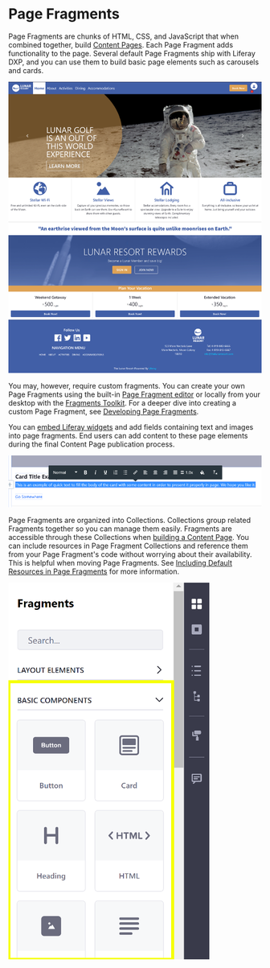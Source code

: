 # Page Fragments

Page Fragments are chunks of HTML, CSS, and JavaScript that when combined together, build [Content Pages](../../creating-pages/content-pages-overview.md). Each Page Fragment adds functionality to the page. Several default Page Fragments ship with Liferay DXP, and you can use them to build basic page elements such as carousels and cards.

![You can quickly build a page with Fragments.](./page-fragments-intro/images/01.png)

You may, however, require custom fragments. You can create your own Page Fragments using the built-in [Page Fragment editor](../../developer-guide/developing-page-fragments/reference/page-fragment-editor-interface-reference.md) or locally from your desktop with the [Fragments Toolkit](../../developer-guide/developing-page-fragments/developing-page-fragments-with-the-fragments-toolkit.md). For a deeper dive into creating a custom Page Fragment, see [Developing Page Fragments](../../developer-guide/developing-page-fragments/developing-fragments-intro.md).

You can [embed Liferay widgets](../../developer-guide/developing-page-fragments/reference/fragment-specific-tags-reference.md#including-widgets-within-a-fragment) and add fields containing text and images into page fragments. End users can add content to these page elements during the final Content Page publication process. 

![You can provide your own content in Fragments.](./page-fragments-intro/images/02.png)

Page Fragments are organized into Collections. Collections group related Fragments together so you can manage them easily. Fragments are accessible through these Collections when [building a Content Page](../../creating-pages/building-content-pages.md). You can include resources in Page Fragment Collections and reference them from your Page Fragment's code without worrying about their availability. This is helpful when moving Page Fragments. See [Including Default Resources in Page Fragments](../../developer-guide/developing-page-fragments/including-default-resources-with-fragments.md) for more information.

![Collections provide an easy way to organize, manage, and share Fragments.](./page-fragments-intro/images/03.png)
